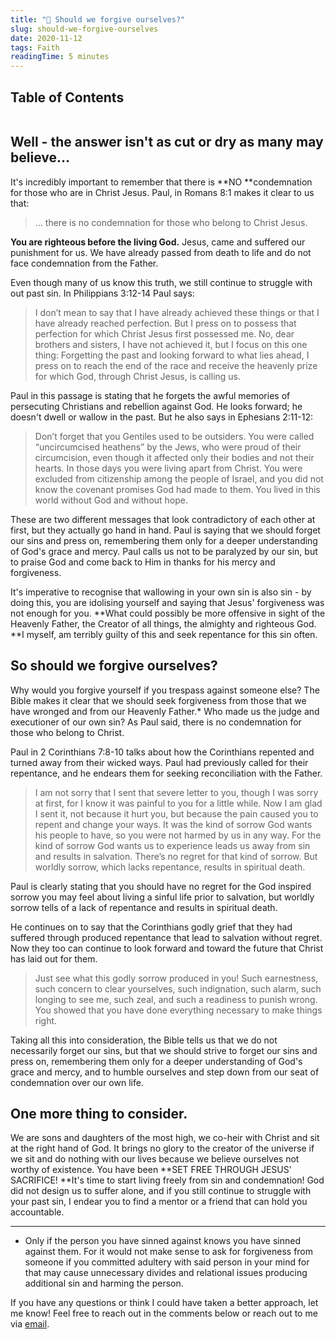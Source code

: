 ```yaml
---
title: "🙏 Should we forgive ourselves?"
slug: should-we-forgive-ourselves
date: 2020-11-12
tags: Faith
readingTime: 5 minutes
---
```


## Table of Contents
```toc

```

## Well - the answer isn't as cut or dry as many may believe...

It's incredibly important to remember that there is **NO **condemnation for those who are in Christ Jesus. Paul, in Romans 8:1 makes it clear to us that:

> ... there is no condemnation for those who belong to Christ Jesus.

**You are righteous before the living God.** Jesus, came and suffered our punishment for us. We have already passed from death to life and do not face condemnation from the Father.

Even though many of us know this truth, we still continue to struggle with out past sin. In Philippians 3:12-14 Paul says:

> I don’t mean to say that I have already achieved these things or that I have already reached perfection. But I press on to possess that perfection for which Christ Jesus first possessed me. No, dear brothers and sisters, I have not achieved it, but I focus on this one thing: Forgetting the past and looking forward to what lies ahead, I press on to reach the end of the race and receive the heavenly prize for which God, through Christ Jesus, is calling us.

Paul in this passage is stating that he forgets the awful memories of persecuting Christians and rebellion against God. He looks forward; he doesn't dwell or wallow in the past. But he also says in Ephesians 2:11-12:

> Don’t forget that you Gentiles used to be outsiders. You were called “uncircumcised heathens” by the Jews, who were proud of their circumcision, even though it affected only their bodies and not their hearts. In those days you were living apart from Christ. You were excluded from citizenship among the people of Israel, and you did not know the covenant promises God had made to them. You lived in this world without God and without hope.

These are two different messages that look contradictory of each other at first, but they actually go hand in hand. Paul is saying that we should forget our sins and press on, remembering them only for a deeper understanding of God's grace and mercy. Paul calls us not to be paralyzed by our sin, but to praise God and come back to Him in thanks for his mercy and forgiveness.

It's imperative to recognise that wallowing in your own sin is also sin - by doing this, you are idolising yourself and saying that Jesus' forgiveness was not enough for you. **What could possibly be more offensive in sight of the Heavenly Father, the Creator of all things, the almighty and righteous God. **I myself, am terribly guilty of this and seek repentance for this sin often.

## So should we forgive ourselves?

Why would you forgive yourself if you trespass against someone else? The Bible makes it clear that we should seek forgiveness from those that we have wronged and from our Heavenly Father.\* Who made us the judge and executioner of our own sin? As Paul said, there is no condemnation for those who belong to Christ.

Paul in 2 Corinthians 7:8-10 talks about how the Corinthians repented and turned away from their wicked ways. Paul had previously called for their repentance, and he endears them for seeking reconciliation with the Father.

> I am not sorry that I sent that severe letter to you, though I was sorry at first, for I know it was painful to you for a little while. Now I am glad I sent it, not because it hurt you, but because the pain caused you to repent and change your ways. It was the kind of sorrow God wants his people to have, so you were not harmed by us in any way. For the kind of sorrow God wants us to experience leads us away from sin and results in salvation. There’s no regret for that kind of sorrow. But worldly sorrow, which lacks repentance, results in spiritual death.

Paul is clearly stating that you should have no regret for the God inspired sorrow you may feel about living a sinful life prior to salvation, but worldly sorrow tells of a lack of repentance and results in spiritual death.

He continues on to say that the Corinthians godly grief that they had suffered through produced repentance that lead to salvation without regret. Now they too can continue to look forward and toward the future that Christ has laid out for them.

> Just see what this godly sorrow produced in you! Such earnestness, such concern to clear yourselves, such indignation, such alarm, such longing to see me, such zeal, and such a readiness to punish wrong. You showed that you have done everything necessary to make things right.

Taking all this into consideration, the Bible tells us that we do not necessarily forget our sins, but that we should strive to forget our sins and press on, remembering them only for a deeper understanding of God's grace and mercy, and to humble ourselves and step down from our seat of condemnation over our own life.

## One more thing to consider.

We are sons and daughters of the most high, we co-heir with Christ and sit at the right hand of God. It brings no glory to the creator of the universe if we sit and do nothing with our lives because we believe ourselves not worthy of existence. You have been **SET FREE THROUGH JESUS' SACRIFICE! **It's time to start living freely from sin and condemnation! God did not design us to suffer alone, and if you still continue to struggle with your past sin, I endear you to find a mentor or a friend that can hold you accountable.

---

- Only if the person you have sinned against knows you have sinned against them. For it would not make sense to ask for forgiveness from someone if you committed adultery with said person in your mind for that may cause unnecessary divides and relational issues producing additional sin and harming the person.

If you have any questions or think I could have taken a better approach, let me know! Feel free to reach out in the comments below or reach out to me via [email](mailto:zacchary@puckeridge.me).
